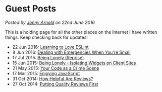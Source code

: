 # Guest Posts

*Posted by [Jonny Arnold](/) on 22nd June 2016*

This is a holding page for all the other places on the Internet I have written things. Keep checking back for updates!

* 22 Jun 2016: [Learning to Love ESLint](http://trussle.github.io/2016/06/22/eslint.html)
* 8 Jun 2016: [Dealing with Emergencies When You're Small](http://trussle.github.io/2016/06/08/emergency.html)
* 17 Jul 2015: [Being Lonely (Reprise)](http://reevoo.github.io/blog/2015/07/17/isolated-javascript-addendum/)
* 15 Jun 2015: [Being Lonely - Isolating Widgets on Client Sites](http://reevoo.github.io/blog/2015/06/15/isolated-javascript/)
* 21 May 2015: [Your Code as a Crime Scene](http://reevoo.github.io/blog/2015/05/21/your-code-as-a-crime-scene/)
* 17 Mar 2015: [Enjoying JavaScript](http://reevoo.github.io/blog/2015/03/17/enjoying-javascript/)
* 31 Oct 2014: [How Helpful Are Reviews?](http://reevoo.github.io/blog/2014/10/31/helpful-reviews/)
* 27 Oct 2014: [Putting Quality Reviews First](http://reevoo.github.io/blog/2014/10/27/quality-reviews/)
